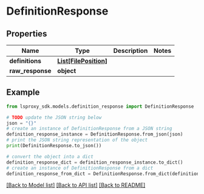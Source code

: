 # DefinitionResponse


## Properties

Name | Type | Description | Notes
------------ | ------------- | ------------- | -------------
**definitions** | [**List[FilePosition]**](FilePosition.md) |  | 
**raw_response** | **object** |  | 

## Example

```python
from lsproxy_sdk.models.definition_response import DefinitionResponse

# TODO update the JSON string below
json = "{}"
# create an instance of DefinitionResponse from a JSON string
definition_response_instance = DefinitionResponse.from_json(json)
# print the JSON string representation of the object
print(DefinitionResponse.to_json())

# convert the object into a dict
definition_response_dict = definition_response_instance.to_dict()
# create an instance of DefinitionResponse from a dict
definition_response_from_dict = DefinitionResponse.from_dict(definition_response_dict)
```
[[Back to Model list]](../README.md#documentation-for-models) [[Back to API list]](../README.md#documentation-for-api-endpoints) [[Back to README]](../README.md)


